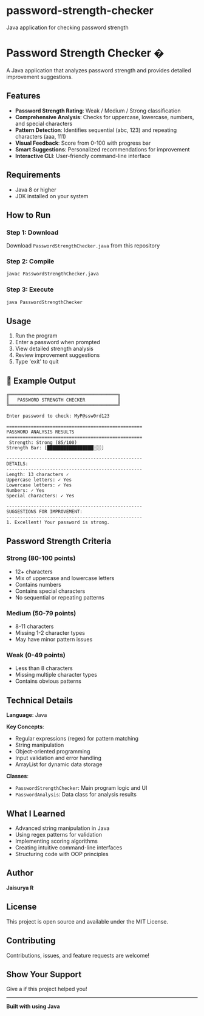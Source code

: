 # password-strength-checker
Java application for checking password strength
# Password Strength Checker �

A Java application that analyzes password strength and provides detailed improvement suggestions.

##  Features

- **Password Strength Rating**: Weak / Medium / Strong classification
- **Comprehensive Analysis**: Checks for uppercase, lowercase, numbers, and special characters
- **Pattern Detection**: Identifies sequential (abc, 123) and repeating characters (aaa, 111)
- **Visual Feedback**: Score from 0-100 with progress bar
- **Smart Suggestions**: Personalized recommendations for improvement
- **Interactive CLI**: User-friendly command-line interface

##  Requirements

- Java 8 or higher
- JDK installed on your system

##  How to Run

### Step 1: Download
Download `PasswordStrengthChecker.java` from this repository

### Step 2: Compile
```bash
javac PasswordStrengthChecker.java
```

### Step 3: Execute
```bash
java PasswordStrengthChecker
```

##  Usage

1. Run the program
2. Enter a password when prompted
3. View detailed strength analysis
4. Review improvement suggestions
5. Type 'exit' to quit

## 📸 Example Output

```
╔════════════════════════════════════════╗
║   PASSWORD STRENGTH CHECKER            ║
╚════════════════════════════════════════╝

Enter password to check: MyP@ssw0rd123

==================================================
PASSWORD ANALYSIS RESULTS
==================================================
 Strength: Strong (85/100)
Strength Bar: [█████████████████░░░]

--------------------------------------------------
DETAILS:
--------------------------------------------------
Length: 13 characters ✓
Uppercase letters: ✓ Yes
Lowercase letters: ✓ Yes
Numbers: ✓ Yes
Special characters: ✓ Yes

--------------------------------------------------
SUGGESTIONS FOR IMPROVEMENT:
--------------------------------------------------
1. Excellent! Your password is strong.
```

##  Password Strength Criteria

###  Strong (80-100 points)
- 12+ characters
- Mix of uppercase and lowercase letters
- Contains numbers
- Contains special characters
- No sequential or repeating patterns

###  Medium (50-79 points)
- 8-11 characters
- Missing 1-2 character types
- May have minor pattern issues

###  Weak (0-49 points)
- Less than 8 characters
- Missing multiple character types
- Contains obvious patterns

##  Technical Details

**Language**: Java

**Key Concepts**:
- Regular expressions (regex) for pattern matching
- String manipulation
- Object-oriented programming
- Input validation and error handling
- ArrayList for dynamic data storage

**Classes**:
- `PasswordStrengthChecker`: Main program logic and UI
- `PasswordAnalysis`: Data class for analysis results

##  What I Learned

- Advanced string manipulation in Java
- Using regex patterns for validation
- Implementing scoring algorithms
- Creating intuitive command-line interfaces
- Structuring code with OOP principles

## Author

**Jaisurya R**

##  License

This project is open source and available under the MIT License.

##  Contributing

Contributions, issues, and feature requests are welcome!

##  Show Your Support

Give a  if this project helped you!

---

**Built with using Java**
